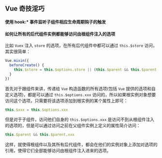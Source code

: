 ## Vue 奇技淫巧

#### 使用 hook:* 事件监听子组件相应生命周期钩子的触发

#### 如何让所有的后代组件实例都能够访问由根组件注入的选项

比如 `Vuex` 注入 `store` 的选项，在所有后代组件中都可以通过 `this.$store` 访问，其实很简单：

```js
Vue.mixin({
  beforeCreate() {
    this.$store = this.$options.store || (this.$parent && this.$parent.$store)
  }
})
```

首先对于跟组件来讲，传递给 `Vue` 构造函数的所有选项(包括 `Vue` 提供的选项和自定义选项)，都是可以通过 `this.$options.xxx` 访问的，所以如果根实例对象想要访问这个选项，只需要将该选项添加到根实例的某个属性上即可：

```js
this.$xxx = this.$options.xxx
```

但是对于子组件，访问他们自身的 `this.$options.xxx` 是访问不到从根组件注入的选项的，但是可以通过访问之前在父组件实例上定义的属性简介访问：

```js
this.$parent && this.$parent.xxx
```

这样，就使得根组件以及其所有后代组件，都会在他们的实例对象上添加对选项的引用，使得它们全部能够访问由根组件注入进来的选项。
